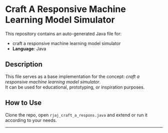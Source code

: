 # Craft A Responsive Machine Learning Model Simulator

This repository contains an auto-generated Java file for:

- craft a responsive machine learning model simulator
- **Language**: Java

## Description

This file serves as a base implementation for the concept: *craft a responsive machine learning model simulator*.  
It can be used for educational, prototyping, or inspiration purposes.

## How to Use

Clone the repo, open `rjaj_craft_a_respons.java` and extend or run it according to your needs.

---


